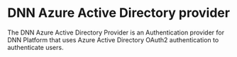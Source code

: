 # DNN Azure Active Directory provider
The DNN Azure Active Directory Provider is an Authentication provider for DNN Platform that uses Azure Active Directory OAuth2 authentication to authenticate users.

